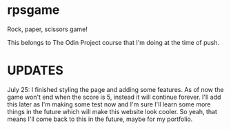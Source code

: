 # rpsgame
Rock, paper, scissors game!

This belongs to The Odin Project course that I'm doing at the time of push.

# UPDATES

July 25: I finished styling the page and adding some features. As of now the game won't end when the score is 5, instead it will continue forever.
I'll add this later as I'm making some test now and I'm sure I'll learn some more things in the future which will make this website look cooler.
So yeah, that means I'll come back to this in the future, maybe for my portfolio.